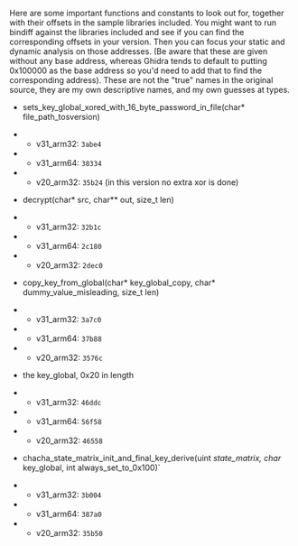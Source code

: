 Here are some important functions and constants to look out for, together with their offsets in the sample libraries included. You might want to run bindiff against the libraries included and see if you can find the corresponding offsets in your version. Then you can focus your static and dynamic analysis on those addresses. (Be aware that these are given without any base address, whereas Ghidra tends to default to putting 0x100000 as the base address so you'd need to add that to find the corresponding address). These are not the "true" names in the original source, they are my own descriptive names, and my own guesses at types.

* sets_key_global_xored_with_16_byte_password_in_file(char* file_path_tosversion)
* * v31_arm32: `3abe4`
* * v31_arm64: `38334`
* * v20_arm32: `35b24` (in this version no extra xor is done)

* decrypt(char* src, char** out, size_t len)
* * v31_arm32: `32b1c`
* * v31_arm64: `2c180`
* * v20_arm32: `2dec0`

* copy_key_from_global(char* key_global_copy, char* dummy_value_misleading, size_t len)
* * v31_arm32: `3a7c0`
* * v31_arm64: `37b88`
* * v20_arm32: `3576c`

* the key_global, 0x20 in length
* * v31_arm32: `46ddc`
* * v31_arm64: `56f58`
* * v20_arm32: `46558`

* chacha_state_matrix_init_and_final_key_derive(uint *state_matrix, char* key_global, int always_set_to_0x100)`
* * v31_arm32: `3b004`
* * v31_arm64: `387a0`
* * v20_arm32: `35b50`

